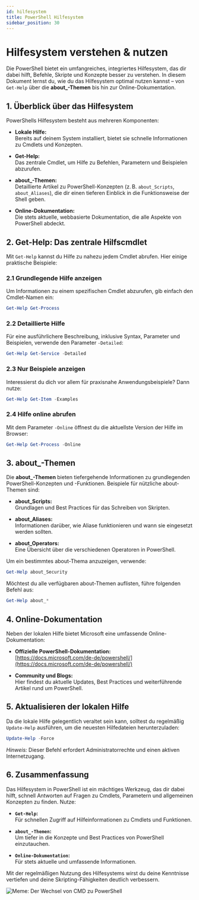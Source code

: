 ```yaml
---
id: hilfesystem
title: PowerShell Hilfesystem
sidebar_position: 30
---
```


# Hilfesystem verstehen & nutzen

Die PowerShell bietet ein umfangreiches, integriertes Hilfesystem, das dir dabei hilft, Befehle, Skripte und Konzepte besser zu verstehen. In diesem Dokument lernst du, wie du das Hilfesystem optimal nutzen kannst – von `Get-Help` über die **about_-Themen** bis hin zur Online-Dokumentation.

## 1. Überblick über das Hilfesystem

PowerShells Hilfesystem besteht aus mehreren Komponenten:

- **Lokale Hilfe:**  
  Bereits auf deinem System installiert, bietet sie schnelle Informationen zu Cmdlets und Konzepten.

- **Get-Help:**  
  Das zentrale Cmdlet, um Hilfe zu Befehlen, Parametern und Beispielen abzurufen.

- **about_-Themen:**  
  Detaillierte Artikel zu PowerShell-Konzepten (z. B. `about_Scripts`, `about_Aliases`), die dir einen tieferen Einblick in die Funktionsweise der Shell geben.

- **Online-Dokumentation:**  
  Die stets aktuelle, webbasierte Dokumentation, die alle Aspekte von PowerShell abdeckt.

## 2. Get-Help: Das zentrale Hilfscmdlet

Mit `Get-Help` kannst du Hilfe zu nahezu jedem Cmdlet abrufen. Hier einige praktische Beispiele:

### 2.1 Grundlegende Hilfe anzeigen

Um Informationen zu einem spezifischen Cmdlet abzurufen, gib einfach den Cmdlet-Namen ein:

```powershell
Get-Help Get-Process
```

### 2.2 Detaillierte Hilfe

Für eine ausführlichere Beschreibung, inklusive Syntax, Parameter und Beispielen, verwende den Parameter `-Detailed`:

```powershell
Get-Help Get-Service -Detailed
```

### 2.3 Nur Beispiele anzeigen

Interessierst du dich vor allem für praxisnahe Anwendungsbeispiele? Dann nutze:

```powershell
Get-Help Get-Item -Examples
```

### 2.4 Hilfe online abrufen

Mit dem Parameter `-Online` öffnest du die aktuellste Version der Hilfe im Browser:

```powershell
Get-Help Get-Process -Online
```

## 3. about_-Themen

Die **about_-Themen** bieten tiefergehende Informationen zu grundlegenden PowerShell-Konzepten und -Funktionen. Beispiele für nützliche about-Themen sind:

- **about_Scripts:**  
  Grundlagen und Best Practices für das Schreiben von Skripten.

- **about_Aliases:**  
  Informationen darüber, wie Aliase funktionieren und wann sie eingesetzt werden sollten.

- **about_Operators:**  
  Eine Übersicht über die verschiedenen Operatoren in PowerShell.

Um ein bestimmtes about-Thema anzuzeigen, verwende:

```powershell
Get-Help about_Security
```

Möchtest du alle verfügbaren about-Themen auflisten, führe folgenden Befehl aus:

```powershell
Get-Help about_*
```

## 4. Online-Dokumentation

Neben der lokalen Hilfe bietet Microsoft eine umfassende Online-Dokumentation:

- **Offizielle PowerShell-Dokumentation:**  
  [https://docs.microsoft.com/de-de/powershell/](https://docs.microsoft.com/de-de/powershell/)

- **Community und Blogs:**  
  Hier findest du aktuelle Updates, Best Practices und weiterführende Artikel rund um PowerShell.

## 5. Aktualisieren der lokalen Hilfe

Da die lokale Hilfe gelegentlich veraltet sein kann, solltest du regelmäßig `Update-Help` ausführen, um die neuesten Hilfedateien herunterzuladen:

```powershell
Update-Help -Force
```

*Hinweis:* Dieser Befehl erfordert Administratorrechte und einen aktiven Internetzugang.

## 6. Zusammenfassung

Das Hilfesystem in PowerShell ist ein mächtiges Werkzeug, das dir dabei hilft, schnell Antworten auf Fragen zu Cmdlets, Parametern und allgemeinen Konzepten zu finden. Nutze:

- **`Get-Help`:**  
  Für schnellen Zugriff auf Hilfeinformationen zu Cmdlets und Funktionen.

- **`about_-Themen`:**  
  Um tiefer in die Konzepte und Best Practices von PowerShell einzutauchen.

- **`Online-Dokumentation`:**  
  Für stets aktuelle und umfassende Informationen.

Mit der regelmäßigen Nutzung des Hilfesystems wirst du deine Kenntnisse vertiefen und deine Skripting-Fähigkeiten deutlich verbessern.

![Meme: Der Wechsel von CMD zu PowerShell](/img/psmeme_help.webp)  